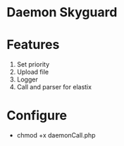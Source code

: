 # Daemon Skyguard

# Features

1. Set priority
2. Upload file
3. Logger
4. Call and parser for elastix


# Configure
* chmod +x daemonCall.php
